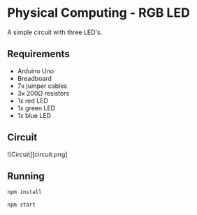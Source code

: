 # Physical Computing - RGB LED

A simple circuit with three LED's.

## Requirements

  * Arduino Uno
  * Breadboard
  * 7x jumper cables
  * 3x 200Ω resistors
  * 1x red LED
  * 1x green LED
  * 1x blue LED

## Circuit

![Circuit][circuit.png]

## Running

```sh
npm install
```

```sh
npm start
```
